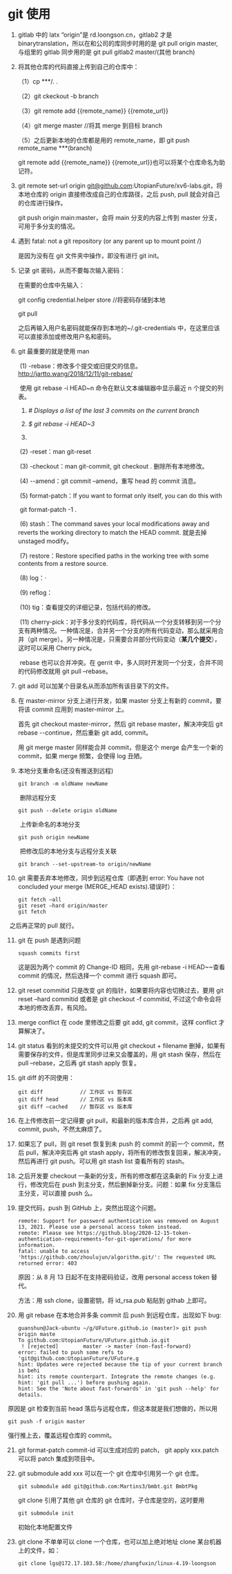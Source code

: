 # git 使用

1. gitlab 中的 latx “origin”是 rd.loongson.cn，gitlab2 才是 binarytranslation，所以在和公司的库同步时用的是 git pull origin master, 与组里的 gitlab 同步用的是 git pull gitlab2 master/(其他 branch)

2. 将其他仓库的代码直接上传到自己的仓库中：

   （1）cp ***/. .

   （2）git ckeckout -b branch

   （3）git remote add {{remote_name}} {{remote_url}}

   （4）git merge master //将其 merge 到目标 branch

   （5）之后更新本地的仓库都是用的 remote_name，即 git push remote_name ***(branch)

   git remote add {{remote_name}} {{remote_url}}也可以将某个仓库命名为助记符。

3. git remote set-url origin git@github.com:UtopianFuture/xv6-labs.git，将本地仓库的 origin 直接修改成自己的仓库路径，之后 push, pull 就会对自己的仓库进行操作。

   git push origin main:master，会将 main 分支的内容上传到 master 分支，可用于多分支的情况。

4. 遇到 fatal: not a git repository (or any parent up to mount point /)

   是因为没有在 git 文件夹中操作，即没有进行 git init。

5. 记录 git 密码，从而不要每次输入密码：

   在需要的仓库中先输入：

   git config credential.helper store //将密码存储到本地

   git pull

   之后再输入用户名密码就能保存到本地的~/.git-credentials 中，在这里应该可以直接添加或修改用户名和密码。

6. git 最重要的就是使用 man

   ​	(1) -rebase：修改多个提交或旧提交的信息。http://jartto.wang/2018/12/11/git-rebase/

   ​	使用 git rebase -i HEAD~n 命令在默认文本编辑器中显示最近 n 个提交的列表。



   1. *# 	Displays a list of the last 3 commits on the current branch*

   2. *$ 	git rebase -i HEAD~3*

   3.

   ​	 (2) -reset：man git-reset

   ​	 (3) -checkout：man git-commit, git checkout . 删除所有本地修改。

   ​	 (4) --amend：git commit –amend，重写 head 的 commit 消息。

   ​	 (5) format-patch：If you want to format only <commit> itself, you can do this with

   ​	 git format-patch -1 <commit>.

   ​	 (6) stash：The command saves your local modifications away and reverts the working directory to match the HEAD commit. 就是去掉 unstaged modify。

   ​	 (7) restore：Restore specified paths in the working tree with some contents from a restore source.

   ​	 (8) log：·

   ​	 (9) reflog：

   ​	 (10) tig：查看提交的详细记录，包括代码的修改。

   ​	 (11) cherry-pick：对于多分支的代码库，将代码从一个分支转移到另一个分支有两种情况。一种情况是，合并另一个分支的所有代码变动，那么就采用合并（git merge）。另一种情况是，只需要合并部分代码变动（**某几个提交**），这时可以采用 Cherry pick。

   ​	rebase 也可以合并冲突。在 gerrit 中，多人同时开发同一个分支，合并不同的代码修改就用 git pull –rebase。

7. git add 可以加某个目录名从而添加所有该目录下的文件。

8. 在 master-mirror 分支上进行开发，如果 master 分支上有新的 commit，要将该 commit 应用到 master-mirror 上。

   首先 git checkout master-mirror，然后 git rebase master，解决冲突后 git rebase --continue，然后重新 git add, commit。

   用 git merge master 同样能合并 commit，但是这个 merge 会产生一个新的 commit，如果 merge 频繁，会使得 log 丑陋。

9. 本地分支重命名(还没有推送到远程)

   ```plain
   git branch -m oldName newName
   ```

   ​	删除远程分支

   ```plain
   git push --delete origin oldName
   ```

   ​	上传新命名的本地分支

   ```plain
   git push origin newName
   ```

   ​	把修改后的本地分支与远程分支关联

   ```plain
   git branch --set-upstream-to origin/newName
   ```

10. git 需要丢弃本地修改，同步到远程仓库（即遇到 error: You have not concluded your merge (MERGE_HEAD exists).错误时）：

    ```plain
    git fetch –all
    git reset –hard origin/master
    git fetch
    ```

   ​	之后再正常的 pull 就行。

11. git 在 push 是遇到问题

    ```plain
    squash commits first
    ```

    这是因为两个 commit 的 Change-ID 相同，先用 git-rebase -i HEAD~~查看 commit 的情况，然后选择一个 commit 进行 squash 即可。

12. git reset commitid 只是改变 git 的指针，如果要将内容也切换过去，要用 git reset –hard commitid 或者是 git checkout -f commitid, 不过这个命令会将本地的修改丢弃，有风险。

13. merge conflict 在 code 里修改之后要 git add, git commit，这样 conflict 才算解决了。

14. git status 看到的未提交的文件可以用 git checkout + filename 删掉，如果有需要保存的文件，但是库里同步过来又会覆盖的，用 git stash 保存，然后在 pull –rebase，之后再 git stash apply 恢复。

15. git diff 的不同使用：

    ```plain
    git diff            // 工作区 vs 暂存区
    git diff head       // 工作区 vs 版本库
    git diff –cached    // 暂存区 vs 版本库
    ```

16. 在上传修改前一定记得要 git pull，和最新的版本库合并，之后再 git add, commit, push，不然太麻烦了。

17. 如果忘了 pull，则 git reset 恢复到未 push 的 commit 的前一个 commit，然后 pull，解决冲突后再 git stash apply，将所有的修改恢复回来，解决冲突，然后再进行 git push。可以用 git stash list 查看所有的 stash。

18. 之后开发要 checkout 一条新的分支，所有的修改都在这条新的 Fix 分支上进行，修改完后在 push 到主分支，然后删掉新分支。问题：如果 fix 分支落后主分支，可以直接 push 么。

19. 提交代码，push 到 GitHub 上，突然出现这个问题。

    ```plain
    remote: Support for password authentication was removed on August 13, 2021. Please use a personal access token instead.
    remote: Please see https://github.blog/2020-12-15-token-authentication-requirements-for-git-operations/ for more information.
    fatal: unable to access 'https://github.com/zhoulujun/algorithm.git/': The requested URL returned error: 403
    ```

    原因：从 8 月 13 日起不在支持密码验证，改用 personal access token 替代。

    方法：用 ssh clone，设置密钥，将 id_rsa.pub 粘贴到 githab 上即可。

20. 用 git rebase 在本地合并多条 commit 后 push 到远程仓库，出现如下 bug:

    ```plain
    guanshun@Jack-ubuntu ~/g/UFuture.github.io (master)> git push origin maste
    To github.com:UtopianFuture/UFuture.github.io.git
     ! [rejected]        master -> master (non-fast-forward)
    error: failed to push some refs to 'git@github.com:UtopianFuture/UFuture.g
    hint: Updates were rejected because the tip of your current branch is behi
    hint: its remote counterpart. Integrate the remote changes (e.g.
    hint: 'git pull ...') before pushing again.
    hint: See the 'Note about fast-forwards' in 'git push --help' for details.
    ```

原因是 git 检查到当前 head 落后与远程仓库，但这本就是我们想做的，所以用

```plain
git push -f origin master
```

强行推上去，覆盖远程仓库的 commit。

21. git format-patch commit-id 可以生成对应的 patch， git apply xxx.patch 可以将 patch 集成到项目中。

22. git submodule add xxx 可以在一个 git 仓库中引用另一个 git 仓库。

    ```plain
    git submodule add git@github.com:Martins3/bmbt.git BmbtPkg
    ```

    git clone 引用了其他 git 仓库的 git 仓库时，子仓库是空的，这时要用

    ```plain
    git submodule init
    ```

    初始化本地配置文件

23. git clone 不单单可以 clone 一个仓库，也可以加上绝对地址 clone 某台机器上的文件，如：

    ```plain
    git clone lgs@172.17.103.58:/home/zhangfuxin/linux-4.19-loongson
    ```
